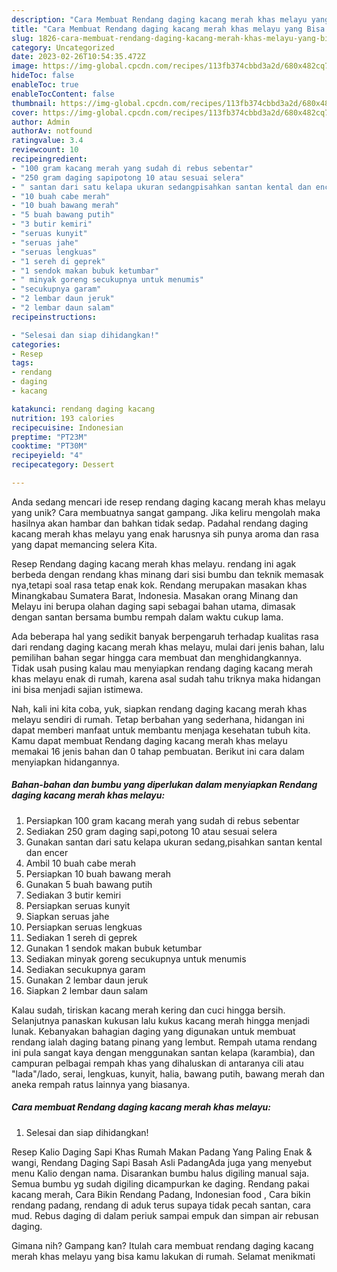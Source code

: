 ```yaml
---
description: "Cara Membuat Rendang daging kacang merah khas melayu yang Bisa Manjain Lidah"
title: "Cara Membuat Rendang daging kacang merah khas melayu yang Bisa Manjain Lidah"
slug: 1826-cara-membuat-rendang-daging-kacang-merah-khas-melayu-yang-bisa-manjain-lidah
category: Uncategorized
date: 2023-02-26T10:54:35.472Z
image: https://img-global.cpcdn.com/recipes/113fb374cbbd3a2d/680x482cq70/rendang-daging-kacang-merah-khas-melayu-foto-resep-utama.jpg
hideToc: false
enableToc: true
enableTocContent: false
thumbnail: https://img-global.cpcdn.com/recipes/113fb374cbbd3a2d/680x482cq70/rendang-daging-kacang-merah-khas-melayu-foto-resep-utama.jpg
cover: https://img-global.cpcdn.com/recipes/113fb374cbbd3a2d/680x482cq70/rendang-daging-kacang-merah-khas-melayu-foto-resep-utama.jpg
author: Admin
authorAv: notfound
ratingvalue: 3.4
reviewcount: 10
recipeingredient:
- "100 gram kacang merah yang sudah di rebus sebentar"
- "250 gram daging sapipotong 10 atau sesuai selera"
- " santan dari satu kelapa ukuran sedangpisahkan santan kental dan encer"
- "10 buah cabe merah"
- "10 buah bawang merah"
- "5 buah bawang putih"
- "3 butir kemiri"
- "seruas kunyit"
- "seruas jahe"
- "seruas lengkuas"
- "1 sereh di geprek"
- "1 sendok makan bubuk ketumbar"
- " minyak goreng secukupnya untuk menumis"
- "secukupnya garam"
- "2 lembar daun jeruk"
- "2 lembar daun salam"
recipeinstructions:

- "Selesai dan siap dihidangkan!"
categories:
- Resep
tags:
- rendang
- daging
- kacang

katakunci: rendang daging kacang 
nutrition: 193 calories
recipecuisine: Indonesian
preptime: "PT23M"
cooktime: "PT30M"
recipeyield: "4"
recipecategory: Dessert

---
```





Anda sedang mencari ide resep rendang daging kacang merah khas melayu yang unik? Cara membuatnya sangat gampang. Jika keliru mengolah maka hasilnya akan hambar dan bahkan tidak sedap. Padahal rendang daging kacang merah khas melayu yang enak harusnya sih punya aroma dan rasa yang dapat memancing selera Kita.





Resep Rendang daging kacang merah khas melayu. rendang ini agak berbeda dengan rendang khas minang dari sisi bumbu dan teknik memasak nya,tetapi soal rasa tetap enak kok. Rendang merupakan masakan khas Minangkabau Sumatera Barat, lndonesia. Masakan orang Minang dan Melayu ini berupa olahan daging sapi sebagai bahan utama, dimasak dengan santan bersama bumbu rempah dalam waktu cukup lama.

Ada beberapa hal yang sedikit banyak berpengaruh terhadap kualitas rasa dari rendang daging kacang merah khas melayu, mulai dari jenis bahan, lalu pemilihan bahan segar hingga cara membuat dan menghidangkannya. Tidak usah pusing kalau mau menyiapkan rendang daging kacang merah khas melayu enak di rumah, karena asal sudah tahu triknya maka hidangan ini bisa menjadi sajian istimewa.






Nah, kali ini kita coba, yuk, siapkan rendang daging kacang merah khas melayu sendiri di rumah. Tetap berbahan yang sederhana, hidangan ini dapat memberi manfaat untuk membantu menjaga kesehatan tubuh kita. Kamu dapat membuat Rendang daging kacang merah khas melayu memakai 16 jenis bahan dan 0 tahap pembuatan. Berikut ini cara dalam menyiapkan hidangannya.

<!--inarticleads1-->

##### Bahan-bahan dan bumbu yang diperlukan dalam menyiapkan Rendang daging kacang merah khas melayu:

1. Persiapkan 100 gram kacang merah yang sudah di rebus sebentar
1. Sediakan 250 gram daging sapi,potong 10 atau sesuai selera
1. Gunakan  santan dari satu kelapa ukuran sedang,pisahkan santan kental dan encer
1. Ambil 10 buah cabe merah
1. Persiapkan 10 buah bawang merah
1. Gunakan 5 buah bawang putih
1. Sediakan 3 butir kemiri
1. Persiapkan seruas kunyit
1. Siapkan seruas jahe
1. Persiapkan seruas lengkuas
1. Sediakan 1 sereh di geprek
1. Gunakan 1 sendok makan bubuk ketumbar
1. Sediakan  minyak goreng secukupnya untuk menumis
1. Sediakan secukupnya garam
1. Gunakan 2 lembar daun jeruk
1. Siapkan 2 lembar daun salam


Kalau sudah, tiriskan kacang merah kering dan cuci hingga bersih. Selanjutnya panaskan kukusan lalu kukus kacang merah hingga menjadi lunak. Kebanyakan bahagian daging yang digunakan untuk membuat rendang ialah daging batang pinang yang lembut. Rempah utama rendang ini pula sangat kaya dengan menggunakan santan kelapa (karambia), dan campuran pelbagai rempah khas yang dihaluskan di antaranya cili atau &#34;lada&#34;/lado, serai, lengkuas, kunyit, halia, bawang putih, bawang merah dan aneka rempah ratus lainnya yang biasanya. 

<!--inarticleads2-->

##### Cara membuat Rendang daging kacang merah khas melayu:


1. Selesai dan siap dihidangkan!

Resep Kalio Daging Sapi Khas Rumah Makan Padang Yang Paling Enak &amp; wangi, Rendang Daging Sapi Basah Asli PadangAda juga yang menyebut menu Kalio dengan nama. Disarankan bumbu halus digiling manual saja. Semua bumbu yg sudah digiling dicampurkan ke daging. Rendang pakai kacang merah, Cara Bikin Rendang Padang, Indonesian food , Cara bikin rendang padang, rendang di aduk terus supaya tidak pecah santan, cara mud. Rebus daging di dalam periuk sampai empuk dan simpan air rebusan daging. 

Gimana nih? Gampang kan? Itulah cara membuat rendang daging kacang merah khas melayu yang bisa kamu lakukan di rumah. Selamat menikmati
